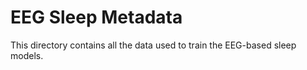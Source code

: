 # EEG Sleep Metadata

This directory contains all the data used to train the EEG-based sleep models.